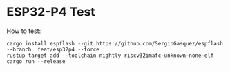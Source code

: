 # ESP32-P4 Test

How to test:

```
cargo install espflash --git https://github.com/SergioGasquez/espflash --branch  feat/esp32p4 --force
rustup target add --toolchain nightly riscv32imafc-unknown-none-elf
cargo run --release
```


